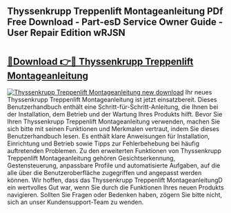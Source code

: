 ## Thyssenkrupp Treppenlift Montageanleitung PDf Free Download - Part-esD Service Owner Guide - User Repair Edition wRJSN

# <h2><a href="http://df6m2ib.blite.top/?on=Thyssenkrupp+Treppenlift+Montageanleitung">🔗Download 👉🔴 Thyssenkrupp Treppenlift Montageanleitung</a></h2>

[![Thyssenkrupp Treppenlift Montageanleitung new download](https://i.imgur.com/lujVjoI.png)](http://df6m2ib.blite.top/?on=Thyssenkrupp+Treppenlift+Montageanleitung)
Ihr neues Thyssenkrupp Treppenlift Montageanleitung ist jetzt einsatzbereit. Dieses Benutzerhandbuch enthält eine Schritt-für-Schritt-Anleitung, die Ihnen bei der Installation, dem Betrieb und der Wartung Ihres Produkts hilft. Bevor Sie Ihren Thyssenkrupp Treppenlift Montageanleitung verwenden, machen Sie sich bitte mit seinen Funktionen und Merkmalen vertraut, indem Sie dieses Benutzerhandbuch lesen. Es enthält klare Anweisungen für Installation, Einrichtung und Betrieb sowie Tipps zur Fehlerbehebung bei häufig auftretenden Problemen. Zu den erweiterten Funktionen von Thyssenkrupp Treppenlift Montageanleitung gehören Gesichtserkennung, Gestensteuerung, anpassbare Profile und automatisierte Aufgaben, auf die alle über die Benutzeroberfläche zugegriffen und angepasst werden können. Wir hoffen, dass das Thyssenkrupp Treppenlift MontageanleitungD ein wertvolles Gut war, wenn Sie durch die Funktionen Ihres neuen Produkts navigieren. Sollten Sie Fragen oder Bedenken haben, zögern Sie bitte nicht, sich an unser Kundensupport-Team zu wenden.
